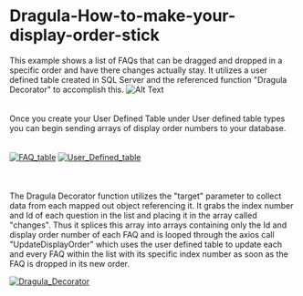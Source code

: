 # Dragula-How-to-make-your-display-order-stick
This example shows a list of FAQs that can be dragged and dropped in a specific order and have there changes actually stay. It utilizes a user defined table created in SQL Server and the referenced function "Dragula Decorator" to accomplish this. 
![Alt Text](https://media.giphy.com/media/1wX9bI6KabpmF9F2x3/giphy.gif)
<br/>
<br/>
<br/>
Once you create your User Defined Table under User defined table types you can begin sending arrays of display order numbers to your database. 
<br/>
<br/>
<br/>
<a href="https://imgbb.com/"><img src="https://image.ibb.co/ipkihy/FAQ_table.png" alt="FAQ_table" border="0"></a>
<a href="https://ibb.co/d7wmZd"><img src="https://preview.ibb.co/nzLDEd/User_Defined_table.png" alt="User_Defined_table" border="0"></a>
<br/>
<br/>
<br/>
<br/>
The Dragula Decorator function utilizes the "target" parameter to collect data from each mapped out object referencing it. It grabs the index number and Id of each question in the list and placing it in the array called "changes". Thus it splices this array into arrays containing only the Id and display order number of each FAQ and is looped through the axios call "UpdateDisplayOrder" which uses the user defined table to update each and every FAQ within the list with its specific index number as soon as the FAQ is dropped in its new order. 

<a href="https://ibb.co/iwfKny"><img src="https://preview.ibb.co/cXbs7y/Dragula_Decorator.png" alt="Dragula_Decorator" border="0"></a>
